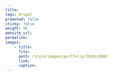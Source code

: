 ```yaml
---
title:
tags: Drupal
promoted: false                                                                  # carousel: true = promoted to image carousel
sticky: false                                                                   # carousel: true = first slide (css: active)
weight: 00                                                                      # carousel: sort order (reversed from high to low)
website_url:
permalink: 
images:
    - title:
      file:
      path: /style/images/portfolio/1920x1080/
      link:
      caption:
---
```

